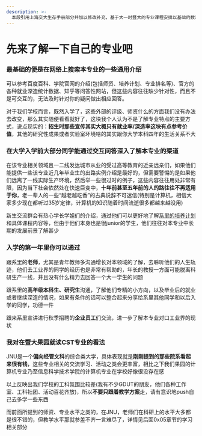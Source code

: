 ```yaml
---
description: >-
  本段引用上海交大生存手册部分并加以修改补充，基于大一时暨大的专业课程安排以基础的数理必修课为主，计算机专业向的课程安排较少，所以大家可以先通过以下渠道去了解我们的计算机专业
---
```


# 先来了解一下自己的专业吧

### **最基础的便是在网络上搜索本专业的一些通用介绍**

可以参考百度百科、学院官网的介绍(包括师资、培养计划、专业排名等)、官方的各种就业深造统计数据、知乎等问答性网站，但这些内容往往缺少针对性，而且不是可交互的，无法及时针对你的疑问做出相应回答。

对于我们学校而言，既然入学了，这些外部的评级、师资什么的方面我们没有办法去改变，那么其实随便看看就好了，这块我个人认为不是了解专业特点的主要方式，说点现实的：**招生时那些宣传其实大概只有就业率/深造率这块有点参考价值**，其他的研究性成果或者实验室环境啥的其实跟你大学本科四年的生活关系不大

### **在大学入学前大部分同学能通过交互问答深入了解本专业的渠道**

在该专业相关领域且一二线发达城市从业的受过高等教育的近亲远亲们，如果他们能提供一些该专业近几年毕业生的出路实例介绍是最好的，但需要警惕的是如果他们远离了一线实际生产环境，然后举一些很过时的例子，这些内容往往用处非常有限，因为当下社会依然处在快速巨变中，**十年前甚至五年前的人的路往往不再适用于你**，老一辈人的一些“越老越吃香”的古典说辞不可迷信(特别是计算机，相信大家多少现在都听过35岁定律，计算机的知识随着时间流逝很多都越来越没用)

新生交流群会有热心学长学姐们的介绍，通过他们可以更好地了解[系里的培养计划](https://jwc.jnu.edu.cn/2021j/list.htm)和具体课程内容等，但由于他们本身也是很junior的学生，他们往往对本专业中长期的发展前景了解甚少

### **入学的第一年里你可以通过**

跟系里的**老师**，尤其是青年教师多沟通增长对本领域的了解，去聆听他们的人生轨迹，他们去工业界的同学的经历也是非常有帮助的，年长的教授一方面可能脱离科研生产一线，并且没有什么精力去回答一个大一学生的问题

跟系里的**高年级本科生、研究生**沟通，了解他们专精的小方向，以及毕业后的就业或者继续深造的情况，如果有条件的话可以整合起来分享给系里其他同学和以后入学的同学，功德一件

跟来系里宣讲进行秋季招聘的**企业员工**们交流，进一步了解本专业对口工业界的现状

### **我对在暨大果园就读CST专业的看法**

JNU是一个**偏向经管文科**的综合类大学，具体表现就是**刚刚提到的那些院系看起来很有钱**，这些专业相关的交流学习、活动之类会更丰富，相比之下我们果园的计算机专业乃至信息科学技术学院的计算机专业在学校好像很没存在感

以上反映出我们学校的工科氛围比较差(我有不少GDUT的朋友，他们各种工作室、工科社团、活动百花齐放)，所以**不要只跟着教学方案**走，请有意识地push自己去多学一些东西

而前面所提到的师资、专业水平之类的，在JNU，老师们在科研上的水平大多都是很不错的，但教学水平那就参差不齐一言难尽了，详情见后面0x05章节的学习相关部分
